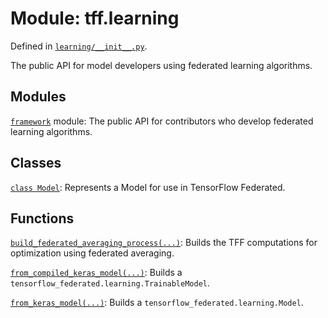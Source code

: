 <div itemscope itemtype="http://developers.google.com/ReferenceObject">
<meta itemprop="name" content="tff.learning" />
<meta itemprop="path" content="Stable" />
</div>

# Module: tff.learning

Defined in
[`learning/__init__.py`](http://github.com/tensorflow/federated/tree/master/tensorflow_federated/python/learning/__init__.py).

The public API for model developers using federated learning algorithms.

## Modules

[`framework`](../tff/learning/framework.md) module: The public API for contributors who develop federated learning algorithms.

## Classes

[`class Model`](../tff/learning/Model.md): Represents a Model for use in TensorFlow Federated.

## Functions

[`build_federated_averaging_process(...)`](../tff/learning/build_federated_averaging_process.md): Builds the TFF computations for optimization using federated averaging.

[`from_compiled_keras_model(...)`](../tff/learning/from_compiled_keras_model.md): Builds a `tensorflow_federated.learning.TrainableModel`.

[`from_keras_model(...)`](../tff/learning/from_keras_model.md): Builds a `tensorflow_federated.learning.Model`.

